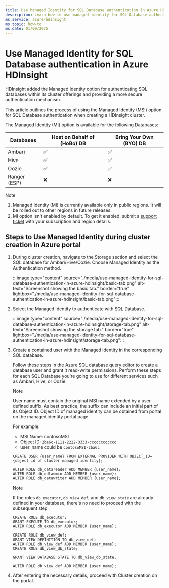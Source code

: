 ```yaml
--- 
title: Use Managed Identity for SQL Database authentication in Azure HDInsight 
description: Learn how to use managed identity for SQL Database authentication in Azure HDInsight. 
ms.service: azure-hdinsight 
ms.topic: how-to 
ms.date: 01/09/2025 
---
```


# Use Managed Identity for SQL Database authentication in Azure HDInsight 


HDInsight added the Managed Identity option for authenticating SQL databases within its cluster offerings and providing a more secure authentication mechanism. 

This article outlines the process of using the Managed Identity (MSI) option for SQL Database authentication when creating a HDInsight cluster. 

The Managed Identity (MI) option is available for the following Databases:

| Databases | Host on Behalf of (HoBo)  DB  | Bring Your Own (BYO) DB |
|-|-|-|
|Ambari|✅ |✅ |
|Hive |✅| ✅|
|Oozie |✅ |✅ |
|Ranger (ESP)|❌ | ❌ |

> [!NOTE]
> 1. Managed Identity (MI) is currently available only in public regions. It will be rolled out to other regions in future releases.
> 2. MI option isn't enabled by default. To get it enabled, submit a [support ticket](https://portal.azure.com/#blade/Microsoft_Azure_Support/HelpAndSupportBlade/overview) with your subscription and region details.


## Steps to Use Managed Identity during cluster creation in Azure portal

1. During cluster creation, navigate to the Storage section and select the SQL database for Ambari/Hive/Oozie. Choose Managed Identity as the Authentication method.
  
   :::image type="content" source="./media/use-managed-identity-for-sql-database-authentication-in-azure-hdinsight/basic-tab.png" alt-text="Screenshot showing the basic tab." border="true" lightbox="./media/use-managed-identity-for-sql-database-authentication-in-azure-hdinsight/basic-tab.png":::

1. Select the Managed Identity to authenticate with SQL Database.
  
   :::image type="content" source="./media/use-managed-identity-for-sql-database-authentication-in-azure-hdinsight/storage-tab.png" alt-text="Screenshot showing the storage tab." border="true" lightbox="./media/use-managed-identity-for-sql-database-authentication-in-azure-hdinsight/storage-tab.png":::
   
1. Create a contained user with the Managed identity in the corresponding SQL database.

   Follow these steps in the Azure SQL database query editor to create a database user and grant it read-write permissions. Perform these steps for each SQL Database you're going to use for different services such as Ambari, Hive, or Oozie.
   

   > [!NOTE]
   > User name must contain the original MSI name extended by a user-defined suffix. As best practice, the suffix can include an initial part of its Object ID. 
Object ID of managed identity can be obtained from portal on the managed identity portal page.
   >
   > For example: 
   > * MSI Name: contosoMSI 
   > * Object ID: `2ba6c-1111-2222-3333-cccccccccccc`
   > * user_name could be `contosoMSI-2ba6c`


    ``` 
    CREATE USER {user_name} FROM EXTERNAL PROVIDER WITH OBJECT_ID={object id of cluster managed identity};   
 
    ALTER ROLE db_datareader ADD MEMBER {user_name};   
    ALTER ROLE db_ddladmin ADD MEMBER {user_name};   
    ALTER ROLE db_datawriter ADD MEMBER {user_name};   
    ``` 
    > [!NOTE]  
    > If the roles `db_executor`, `db_view_def`, and `db_view_state` are already defined in your database, there's no need to proceed with the subsequent step.

    ``` 
    CREATE ROLE db_executor;   
    GRANT EXECUTE TO db_executor;   
    ALTER ROLE db_executor ADD MEMBER {user_name};   

    CREATE ROLE db_view_def;   
    GRANT VIEW DEFINITION TO db_view_def;   
    ALTER ROLE db_view_def ADD MEMBER {user_name};   
    CREATE ROLE db_view_db_state;  

    GRANT VIEW DATABASE STATE TO db_view_db_state;   

    ALTER ROLE db_view_def ADD MEMBER {user_name};  
    ``` 

1. After entering the necessary details, proceed with Cluster creation on the portal.  
